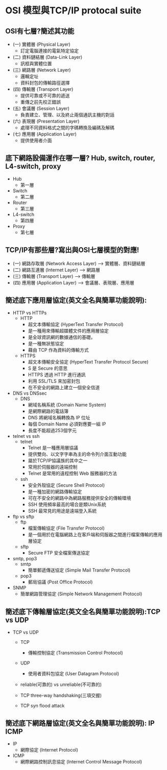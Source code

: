 
# OSI 模型與TCP/IP protocal suite
## OSI有七層?簡述其功能
- (一) 實體層 (Physical Layer)
  - 訂定電腦連接的電氣特定協定
- (二) 資料鏈結層 (Data-Link Layer)
  - 訊框與實體位置 
- (三) 網路層 (Network Layer)
  - 邏輯定址
  - 資料封包的傳輸路徑選擇
- (四) 傳輸層 (Transport Layer)
  - 提供可靠或不可靠的遞送
  - 重傳之前先校正錯誤
- (五) 會議層 (Session Layer)
  - 負責建立、管理、以及終止兩個通訊主機的對話
- (六) 表現層 (Presentation Layer)
  - 處理不同資料格式之間的字碼轉換及編碼及解碼
- (七) 應用層 (Application Layer)
  - 提供使用者介面
## 底下網路設備運作在哪一層? Hub, switch, router, L4-switch, proxy
- Hub
  - 第一層
- Switch
  - 第二層 
- Router
  - 第三層
- L4-switch
  - 第四層
- Proxy
  - 第七層
## TCP/IP有那些層?寫出與OSI七層模型的對應!
- (一) 網路存取層 (Network Access Layer) --> 實體層、資料鏈結層
- (二) 網路互連層 (Internet Layer) --> 網路層
- (三) 傳輸層 (Transport Layer) --> 傳輸層
- (四) 應用層 (Application Layer) --> 會議層、表現層、應用層
## 簡述底下應用層協定(英文全名與簡單功能說明):
- HTTP vs HTTPs
  - HTTP
    - 超文本傳輸協定 (HyperText Transfer Protocol)
    - 是一種用來傳輸超媒體文件的應用層協定
    - 是全球資訊網的數據通信的基礎。
    - 是一種無狀態協定
    - 藉由 TCP 作為資料的傳輸方式
  - HTTPS
    - 超文本傳輸安全協定 (HyperText Transfer Protocol Secure)
    - S 是 Secure 的意思
    - HTTPS 透過 HTTP 進行通訊
    - 利用 SSL/TLS 來加密封包
    - 在不安全的網路上建立一個安全信道
- DNS vs DNSsec
  - DNS
    - 網域名稱系統 (Domain Name System)
    - 是網際網路的電話簿
    - DNS 將網域名稱轉換為 IP 位址
    - 每個 Domain Name 必須對應要一組 IP
    - 長度不能超過253個字元
- telnet vs ssh
  - telnet
    - Telnet 是一種應用層協議 
    - 提供雙向、以文字字串為主的命令列介面互動功能
    - 屬於TCP/IP協議族的其中之一
    - 常用於伺服器的遠端控制
    - Telnet 是常用的遠程控制 Web 服務器的方法
  - ssh
    - 安全外殼協定 (Secure Shell Protocol)
    - 是一種加密的網路傳輸協定
    - 可在不安全的網路中為網路服務提供安全的傳輸環境
    - SSH 使用頻率最高的場合是類Unix系統 
    - SSH 最常見的用途是遠端登入系統
- ftp vs sftp
  - ftp
    - 檔案傳輸協定 (File Transfer Protocol)
    - 是一個用於在電腦網路上在客戶端和伺服器之間進行檔案傳輸的應用層協定 
  - sftp 
    - Secure FTP 安全檔案傳送協定 
- smtp, pop3
  - smtp
    - 簡單郵遞傳送協定 (Simple Mail Transfer Protocol) 
  - pop3 
    - 郵局協議 (Post Office Protocol) 
- SNMP
    - 簡單網路管理協定 (Simple Network Management Protocol)

## 簡述底下傳輸層協定(英文全名與簡單功能說明):TCP vs UDP
- TCP vs UDP
  - TCP
    - 傳輸控制協定 (Transmission Control Protocol)
  - UDP
    - 使用者資料包協定 (User Datagram Protocol)
  
  
  - reliable(可靠的) vs unreliable(不可靠的)
  - TCP three-way handshaking(三項交握)  
  - TCP syn flood attack

## 簡述底下網路層協定(英文全名與簡單功能說明): IP   ICMP
- IP
  - 網際協定 (Internet Protocol)
- ICMP
  - 網際網路控制訊息協定 (Internet Control Message Protocol)
